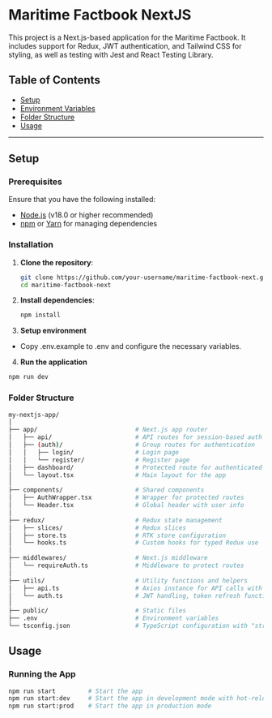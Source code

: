 # Maritime Factbook NextJS

This project is a Next.js-based application for the Maritime Factbook. It includes support for Redux, JWT authentication, and Tailwind CSS for styling, as well as testing with Jest and React Testing Library.

## Table of Contents

- [Setup](#setup)
- [Environment Variables](#environment-variables)
- [Folder Structure](#folder-structure)
- [Usage](#usage)

---

## Setup

### Prerequisites

Ensure that you have the following installed:

- [Node.js](https://nodejs.org/) (v18.0 or higher recommended)
- [npm](https://www.npmjs.com/) or [Yarn](https://yarnpkg.com/) for managing dependencies

### Installation

1. **Clone the repository**:
   ```bash
   git clone https://github.com/your-username/maritime-factbook-next.git
   cd maritime-factbook-next
   ```
2. **Install dependencies**:
   ```bash
   npm install
   ```
3. **Setup environment**

- Copy .env.example to .env and configure the necessary variables.

4. **Run the application**

```bash
npm run dev
```

### Folder Structure

```bash
my-nextjs-app/
│
├── app/                           # Next.js app router
│   ├── api/                       # API routes for session-based auth handling
│   ├── (auth)/                    # Group routes for authentication
│   │   ├── login/                 # Login page
│   │   └── register/              # Register page
│   ├── dashboard/                 # Protected route for authenticated users
│   └── layout.tsx                 # Main layout for the app
│
├── components/                    # Shared components
│   ├── AuthWrapper.tsx            # Wrapper for protected routes
│   └── Header.tsx                 # Global header with user info
│
├── redux/                         # Redux state management
│   ├── slices/                    # Redux slices
│   ├── store.ts                   # RTK store configuration
│   └── hooks.ts                   # Custom hooks for typed Redux use
│
├── middlewares/                   # Next.js middleware
│   └── requireAuth.ts             # Middleware to protect routes
│
├── utils/                         # Utility functions and helpers
│   ├── api.ts                     # Axios instance for API calls with auth
│   └── auth.ts                    # JWT handling, token refresh functions
│
├── public/                        # Static files
├── .env                           # Environment variables
└── tsconfig.json                  # TypeScript configuration with "strict" mode enabled
```

## Usage

### Running the App

```bash
npm run start         # Start the app
npm run start:dev     # Start the app in development mode with hot-reloading
npm run start:prod    # Start the app in production mode
```
